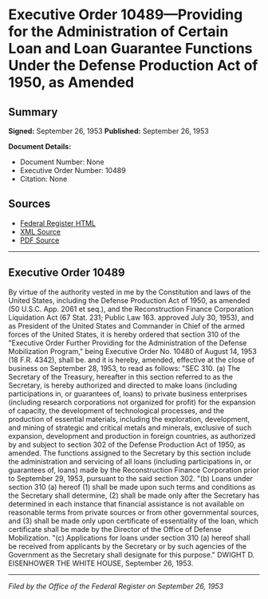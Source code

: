 # Executive Order 10489—Providing for the Administration of Certain Loan and Loan Guarantee Functions Under the Defense Production Act of 1950, as Amended

## Summary

**Signed:** September 26, 1953
**Published:** September 26, 1953

**Document Details:**
- Document Number: None
- Executive Order Number: 10489
- Citation: None

## Sources
- [Federal Register HTML](https://www.presidency.ucsb.edu/documents/executive-order-10489-providing-for-the-administration-certain-loan-and-loan-guarantee)
- [XML Source](None)
- [PDF Source](None)

---

## Executive Order 10489

By virtue of the authority vested in me by the Constitution and laws of the United States, including the Defense Production Act of 1950, as amended (50 U.S.C. App. 2061 et seq.), and the Reconstruction Finance Corporation Liquidation Act (67 Stat. 231; Public Law 163. approved July 30, 1953), and as President of the United States and Commander in Chief of the armed forces of the United States, it is hereby ordered that section 310 of the "Executive Order Further Providing for the Administration of the Defense Mobilization Program," being Executive Order No. 10480 of August 14, 1953 (18 F.R. 4342), shall be. and it is hereby, amended, effective at the close of business on September 28, 1953, to read as follows:
"SEC 310. (a) The Secretary of the Treasury, hereafter in this section referred to as the Secretary, is hereby authorized and directed to make loans (including participations in, or guarantees of, loans) to private business enterprises (including research corporations not organized for profit) for the expansion of capacity, the development of technological processes, and the production of essential materials, including the exploration, development, and mining of strategic and critical metals and minerals, exclusive of such expansion, development and production in foreign countries, as authorized by and subject to section 302 of the Defense Production Act of 1950, as amended. The functions assigned to the Secretary by this section include the administration and servicing of all loans (including participations in, or guarantees of, loans) made by the Reconstruction Finance Corporation prior to September 29, 1953, pursuant to the said section 302.
"(b) Loans under section 310 (a) hereof (1) shall be made upon such terms and conditions as the Secretary shall determine, (2) shall be made only after the Secretary has determined in each instance that financial assistance is not available on reasonable terms from private sources or from other governmental sources, and (3) shall be made only upon certificate of essentiality of the loan, which certificate shall be made by the Director of the Office of Defense Mobilization.
"(c) Applications for loans under section 310 (a) hereof shall be received from applicants by the Secretary or by such agencies of the Government as the Secretary shall designate for this purpose."
DWIGHT D. EISENHOWER
THE WHITE HOUSE,
September 26, 1953.

---

*Filed by the Office of the Federal Register on September 26, 1953*
